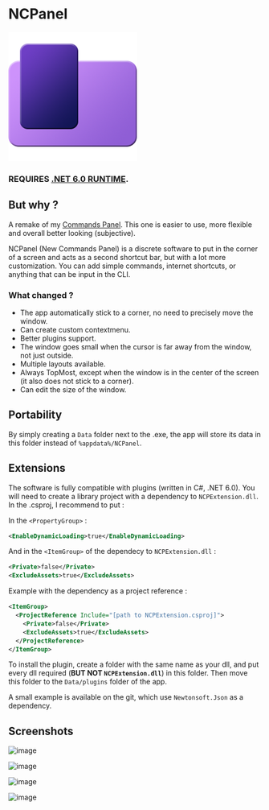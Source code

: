 # NCPanel

![icon](./NCPanel/icons/icon.png)

### REQUIRES [.NET 6.0 RUNTIME](https://download.visualstudio.microsoft.com/download/pr/bf058765-6f71-4971-aee1-15229d8bfb3e/c3366e6b74bec066487cd643f915274d/windowsdesktop-runtime-6.0.1-win-x64.exe).

## But why ?

A remake of my [Commands Panel](https://github.com/Wiltoag/CommandsPanel). This one is easier to use, more flexible and overall better looking (subjective).

NCPanel (New Commands Panel) is a discrete software to put in the corner of a screen and acts as a second shortcut bar, but with a lot more customization. You can add simple commands, internet shortcuts, or anything that can be input in the CLI.

### What changed ?

* The app automatically stick to a corner, no need to precisely move the window.
* Can create custom contextmenu.
* Better plugins support.
* The window goes small when the cursor is far away from the window, not just outside.
* Multiple layouts available.
* Always TopMost, except when the window is in the center of the screen (it also does not stick to a corner).
* Can edit the size of the window.

## Portability

By simply creating a `Data` folder next to the .exe, the app will store its data in this folder instead of `%appdata%/NCPanel`.

## Extensions

The software is fully compatible with plugins (written in C#, .NET 6.0). You will need to create a library project with a dependency to `NCPExtension.dll`. In the .csproj, I recommend to put :

In the `<PropertyGroup>` :
```xml
<EnableDynamicLoading>true</EnableDynamicLoading>
```

And in the `<ItemGroup>` of the dependecy to `NCPExtension.dll` :
```xml
<Private>false</Private>
<ExcludeAssets>true</ExcludeAssets>
```
Example with the dependency as a project reference :
```xml
<ItemGroup>
  <ProjectReference Include="[path to NCPExtension.csproj]">
    <Private>false</Private>
    <ExcludeAssets>true</ExcludeAssets>
  </ProjectReference>
</ItemGroup>
```

To install the plugin, create a folder with the same name as your dll, and put every dll required (**BUT NOT `NCPExtension.dll`**) in this folder. Then move this folder to the `Data/plugins` folder of the app.

A small example is available on the git, which use `Newtonsoft.Json` as a dependency.

## Screenshots

![image](https://user-images.githubusercontent.com/30344403/151073759-537f8052-9100-4eda-8e44-be400081bbed.png)

![image](https://user-images.githubusercontent.com/30344403/151073809-9bcc01ea-7536-459e-929b-765e09fe60dd.png)

![image](https://user-images.githubusercontent.com/30344403/151073858-12b523aa-dd60-4e0b-80c4-ce3af0c2612a.png)

![image](https://user-images.githubusercontent.com/30344403/151073913-e2b2110c-cfa7-45ad-9e1a-8e6e4ade8ceb.png)
